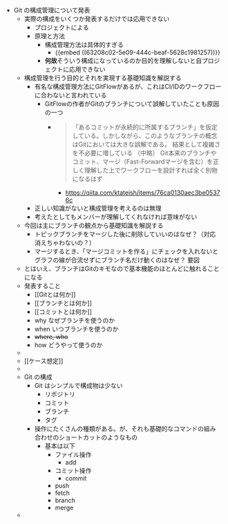 - Git の構成管理について発表
	- 実際の構成をいくつか発表するだけでは応用できない
		- プロジェクトによる
		- 原理と方法
			- 構成管理方法は具体的すぎる
				- {{embed ((63208c02-5e09-444c-beaf-5628c1981257))}}
			- **何故**そういう構成になっているのか目的を理解しないと自プロジェクトに応用できない
	- 構成管理を行う目的とそれを実現する基礎知識を解説する
		- 有名な構成管理方法にGitFlowがあるが、これはCI/IDのワークフローに合わないと言われている
			- GitFlowの作者がGitのブランチについて誤解していたことも原因の一つ
				- > 「あるコミットが永続的に所属するブランチ」を仮定している。しかしながら、このようなブランチの概念はGitにおいては大きな誤解である。
				  結果として複雑さを不必要に増している
				  （中略）
				  Git本来のブランチやコミット、マージ（Fast-Forwardマージを含む）を正しく理解した上でワークフローを設計すれば全く別物になるはず
					- https://qiita.com/ktateish/items/76ca0130aec3be05376c
		- 正しい知識がないと構成管理を考えるのは無理
		- 考えたとしてもメンバーが理解してくれなければ意味がない
	- 今回は主にブランチの観点から基礎知識を解説する
		- トピックブランチをマージした後に削除していいのはなぜ？（対応消えちゃわないの？）
		- マージするとき、「マージコミットを作る」にチェックを入れないとグラフの線が合流せずにブランチ名だけ動くのはなぜ？
		  要図
	- とはいえ、ブランチはGitのキモなので基本機能のほとんどに触れることになる
	- 発表すること
		- [[Gitとは何か]]
		- [[ブランチとは何か]]
		- [[コミットとは何か]]
		- why なぜブランチを使うのか
		- when いつブランチを使うのか
		- ~~where, who~~
		- how どうやって使うのか
	-
	- [[ケース想定]]
	-
	- Git の構成
		- Git はシンプルで構成物は少ない
			- リポジトリ
			- コミット
			- ブランチ
			- タグ
		- 操作にたくさんの種類がある。が、それも基礎的なコマンドの組み合わせのショートカットのようなもの
			- 基本は以下
				- ファイル操作
					- add
				- コミット操作
					- commit
				- push
				- fetch
				- branch
				- merge
	-